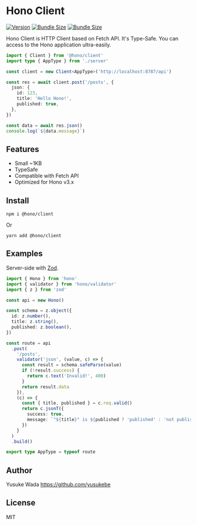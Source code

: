 # Hono Client

[![Version](https://img.shields.io/npm/v/@hono/client.svg)](https://npmjs.com/package/@hono/client)
[![Bundle Size](https://img.shields.io/bundlephobia/min/@hono/client)](https://bundlephobia.com/result?p=@hono/client)
[![Bundle Size](https://img.shields.io/bundlephobia/minzip/@hono/client)](https://bundlephobia.com/result?p=@hono/client)

Hono Client is HTTP Client based on Fetch API.
It's Type-Safe.
You can access to the Hono application ultra-easily.

```ts
import { Client } from '@hono/client'
import type { AppType } from './server'

const client = new Client<AppType>('http://localhost:8787/api')

const res = await client.post('/posts', {
  json: {
    id: 123,
    title: 'Hello Hono!',
    published: true,
  },
})

const data = await res.json()
console.log(`${data.message}`)
```

## Features

- Small ~1KB
- TypeSafe
- Compatible with Fetch API
- Optimized for Hono v3.x

## Install

```
npm i @hono/client
```

Or

```
yarn add @hono/client
```

## Examples

Server-side with [Zod](https://zod.dev).

```ts
import { Hono } from 'hono'
import { validator } from 'hono/validator'
import { z } from 'zod'

const api = new Hono()

const schema = z.object({
  id: z.number(),
  title: z.string(),
  published: z.boolean(),
})

const route = api
  .post(
    '/posts',
    validator('json', (value, c) => {
      const result = schema.safeParse(value)
      if (!result.success) {
        return c.text('Invalid!', 400)
      }
      return result.data
    }),
    (c) => {
      const { title, published } = c.req.valid()
      return c.jsonT({
        success: true,
        message: `"${title}" is ${published ? 'published' : 'not published'}`,
      })
    }
  )
  .build()

export type AppType = typeof route
```

## Author

Yusuke Wada <https://github.com/yusukebe>

## License

MIT
